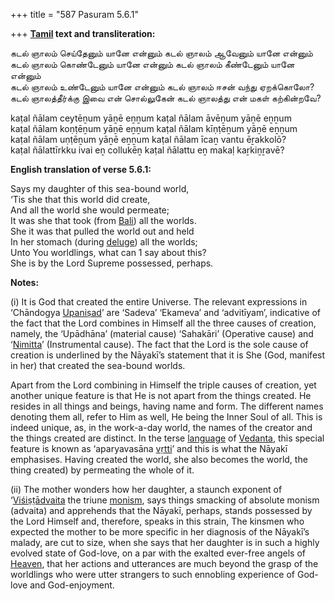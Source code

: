 +++
title = "587 Pasuram 5.6.1"

+++
**[Tamil](/definition/tamil#history "show Tamil definitions") text and transliteration:**

கடல் ஞாலம் செய்தேனும் யானே என்னும் கடல் ஞாலம் ஆவேனும் யானே என்னும்  
கடல் ஞாலம் கொண்டேனும் யானே என்னும் கடல் ஞாலம் கீண்டேனும் யானே என்னும்  
கடல் ஞாலம் உண்டேனும் யானே என்னும் கடல் ஞாலம் ஈசன் வந்து ஏறக்கொலோ?  
கடல் ஞாலத்தீர்க்கு இவை என் சொல்லுகேன் கடல் ஞாலத்து என் மகள் கற்கின்றவே?

kaṭal ñālam ceytēṉum yāṉē eṉṉum kaṭal ñālam āvēṉum yāṉē eṉṉum  
kaṭal ñālam koṇṭēṉum yāṉē eṉṉum kaṭal ñālam kīṇṭēṉum yāṉē eṉṉum  
kaṭal ñālam uṇṭēṉum yāṉē eṉṉum kaṭal ñālam īcaṉ vantu ēṟakkolō?  
kaṭal ñālattīrkku ivai eṉ collukēṉ kaṭal ñālattu eṉ makaḷ kaṟkiṉṟavē?

**English translation of verse 5.6.1:**

Says my daughter of this sea-bound world,  
‘Tis she that this world did create,  
And all the world she would permeate;  
It was she that took (from [Bali](/definition/bali#vaishnavism "show Bali definitions")) all the worlds.  
She it was that pulled the world out and held  
In her stomach (during [deluge](/definition/deluge#history "show deluge definitions")) all the worlds;  
Unto You worldlings, what can 1 say about this?  
She is by the Lord Supreme possessed, perhaps.

**Notes:**

\(i\) It is God that created the entire Universe. The relevant expressions in ‘Chāndogya [Upaniṣad](/definition/upanishad#vaishnavism "show Upaniṣad definitions")’ are ‘Sadeva’ ‘Ekameva’ and ‘advitīyam’, indicative of the fact that the Lord combines in Himself all the three causes of creation, namely, the ‘Upādhāna’ (material cause) ‘Sahakāri’ (Operative cause) and ‘[Nimitta](/definition/nimitta#history "show Nimitta definitions")’ (Instrumental cause). The fact that the Lord is the sole cause of creation is underlined by the Nāyakī’s statement that it is She (God, manifest in her) that created the sea-bound worlds.

Apart from the Lord combining in Himself the triple causes of creation, yet another unique feature is that He is not apart from the things created. He resides in all things and beings, having name and form. The different names denoting them all, refer to Him as well, He being the Inner Soul of all. This is indeed unique, as, in the work-a-day world, the names of the creator and the things created are distinct. In the terse [language](/definition/language#history "show language definitions") of [Vedanta](/definition/vedanta#vaishnavism "show Vedanta definitions"), this special feature is known as ‘aparyavasāna [vṛtti](/definition/vritti#vaishnavism "show vṛtti definitions")’ and this is what the Nāyakī emphasises. Having created the world, she also becomes the world, the thing created) by permeating the whole of it.

\(ii\) The mother wonders how her daughter, a staunch exponent of ‘[Viśiṣṭādvaita](/definition/vishishta-advaita#vaishnavism "show Viśiṣṭādvaita definitions") the triune [monism](/definition/monism#history "show monism definitions"), says things smacking of absolute monism (advaita) and apprehends that the Nāyakī, perhaps, stands possessed by the Lord Himself and, therefore, speaks in this strain, The kinsmen who expected the mother to be more specific in her diagnosis of the Nāyakī’s malady, are cut to size, when she says that her daughter is in such a highly evolved state of God-love, on a par with the exalted ever-free angels of [Heaven](/definition/heaven#history "show Heaven definitions"), that her actions and utterances are much beyond the grasp of the worldlings who were utter strangers to such ennobling experience of God-love and God-enjoyment.


